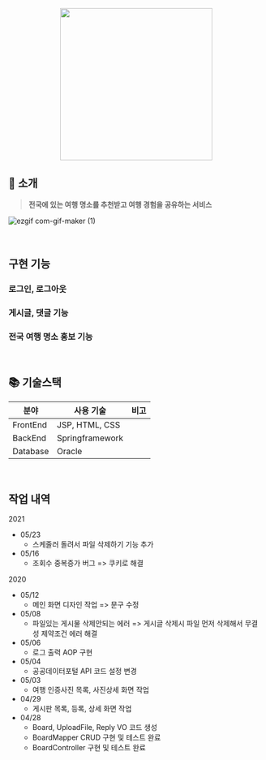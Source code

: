 <p align="center">
  <img width="" height="300" src="https://user-images.githubusercontent.com/62537935/225252871-eed5b284-ec62-47f4-9169-38056b019c93.png"/>
</p>

## 🔖 소개
> **전국에 있는 여행 명소를 추천받고 여행 경험을 공유하는 서비스**

![ezgif com-gif-maker (1)](https://user-images.githubusercontent.com/62537935/225252500-6a7f715e-8105-4b9c-8967-eff572bf020b.gif)

<br>

## 구현 기능

### 로그인, 로그아웃
### 게시글, 댓글 기능
### 전국 여행 명소 홍보 기능

<br>

## 📚 기술스택

| 분야           | 사용 기술                                      | 비고 |
| -------------- |--------------------------------------------| ---- |
| FrontEnd       | JSP, HTML, CSS |
| BackEnd        | Springframework                                    |
| Database       | Oracle                                      |

<br>

## 작업 내역
2021
* 05/23
  * 스케줄러 돌려서 파일 삭제하기 기능 추가
* 05/16
  * 조회수 중복증가 버그 => 쿠키로 해결

2020
* 05/12
  * 메인 화면 디자인 작업 => 문구 수정
* 05/08
  * 파일있는 게시물 삭제안되는 에러 => 게시글 삭제시 파일 먼저 삭제해서 무결성 제약조건 에러 해결
* 05/06
  * 로그 출력 AOP 구현
* 05/04
  * 공공데이터포털 API 코드 설정 변경
* 05/03
  * 여행 인증사진 목록, 사진상세 화면 작업
* 04/29
  * 게시판 목록, 등록, 상세 화면 작업
* 04/28
  * Board, UploadFile, Reply VO 코드 생성
  * BoardMapper CRUD 구현 및 테스트 완료
  * BoardController 구현 및 테스트 완료
